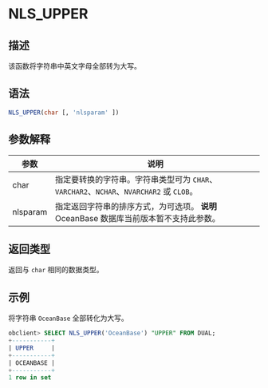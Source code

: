 NLS_UPPER 
==============================



描述 
-----------------------

该函数将字符串中英文字母全部转为大写。

语法 
-----------------------

```sql
NLS_UPPER(char [, 'nlsparam' ])
```



参数解释 
-------------------------



|    参数    |                                          说明                                          |
|----------|--------------------------------------------------------------------------------------|
| char     | 指定要转换的字符串。字符串类型可为 `CHAR`、`VARCHAR2`、`NCHAR`、`NVARCHAR2` 或 `CLOB`。                    |
| nlsparam | 指定返回字符串的排序方式，为可选项。 **说明**  OceanBase 数据库当前版本暂不支持此参数。 |



返回类型 
-------------------------

返回与 `char` 相同的数据类型。

示例 
-----------------------

将字符串 `OceanBase` 全部转化为大写。

```sql
obclient> SELECT NLS_UPPER('OceanBase') "UPPER" FROM DUAL;
+-----------+
| UPPER     |
+-----------+
| OCEANBASE |
+-----------+
1 row in set
```



